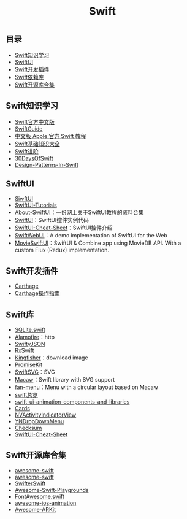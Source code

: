 <h1 align="center">Swift<h1>

## 目录

* [Swift知识学习](#Swift知识学习)
* [SwiftUI](#SwiftUI)
* [Swift开发插件](#Swift开发插件)
* [Swift依赖库](#Swift依赖库)
* [Swift开源库合集](#Swift开源库合集)

## Swift知识学习

* [Swift官方中文版](https://swiftgg.gitbook.io/swift/)
* [SwiftGuide](https://github.com/ipader/SwiftGuide)
* [中文版 Apple 官方 Swift 教程](https://github.com/SwiftGGTeam/the-swift-programming-language-in-chinese)
* [Swift基础知识大全](https://github.com/iOS-Swift-Developers/Swift)
* [Swift进阶](https://github.com/Liaoworking/Advanced-Swift)
* [30DaysOfSwift](https://github.com/allenwong/30DaysofSwift)
* [Design-Patterns-In-Swift](https://github.com/ochococo/Design-Patterns-In-Swift)

##  SwiftUI

* [SiwftUI](https://github.com/ygit/swiftui)
* [SwiftUI-Tutorials](https://github.com/WillieWangWei/SwiftUI-Tutorials)
* [About-SwiftUI](https://github.com/Juanpe/About-SwiftUI)：一份网上关于SwiftUI教程的资料合集
* [SwiftUI](https://github.com/Jinxiansen/SwiftUI)：SwiftUI控件实例代码
* [SwiftUI-Cheat-Sheet](https://github.com/SimpleBoilerplates/SwiftUI-Cheat-Sheet)：SwiftUI控件介绍
* [SwiftWebUI](https://github.com/SwiftWebUI/SwiftWebUI)：A demo implementation of SwiftUI for the Web
* [MovieSwiftUI](https://github.com/Dimillian/MovieSwiftUI)：SwiftUI & Combine app using MovieDB API. With a custom Flux (Redux) implementation.

## Swift开发插件

* [Carthage](https://github.com/Carthage/Carthage)
* [Carthage操作指南](/Swift/Carthage.md)

## Swift库

* [SQLite.swift](https://github.com/stephencelis/SQLite.swift)
* [Alamofire](https://github.com/Alamofire/Alamofire)：http
* [SwiftyJSON](https://github.com/SwiftyJSON/SwiftyJSON)
* [RxSwift](https://github.com/ReactiveX/RxSwift)
* [Kingfisher](https://github.com/onevcat/Kingfisher)：download image
* [PromiseKit](https://github.com/mxcl/PromiseKit)
* [SwiftSVG](https://github.com/mchoe/SwiftSVG)：SVG
* [Macaw](https://github.com/exyte/Macaw)：Swift library with SVG support
* [fan-menu](https://github.com/exyte/fan-menu)：Menu with a circular layout based on Macaw
* [swift总览](https://github.com/topics/swift)
* [swift-ui-animation-components-and-libraries](https://github.com/Ramotion/swift-ui-animation-components-and-libraries)
* [Cards](https://github.com/PaoloCuscela/Cards)
* [NVActivityIndicatorView](https://github.com/ninjaprox/NVActivityIndicatorView)
* [YNDropDownMenu](https://github.com/younatics/YNDropDownMenu)
* [Checksum](https://github.com/rnine/Checksum)
* [SwiftUI-Cheat-Sheet](https://github.com/SimpleBoilerplates/SwiftUI-Cheat-Sheet)

## Swift开源库合集

- [awesome-swift](https://github.com/matteocrippa/awesome-swift)
- [awesome-swift](https://github.com/Wolg/awesome-swift)
- [SwifterSwift](https://github.com/SwifterSwift/SwifterSwift)
- [Awesome-Swift-Playgrounds](https://github.com/uraimo/Awesome-Swift-Playgrounds)
- [FontAwesome.swift](https://github.com/thii/FontAwesome.swift)
- [awesome-ios-animation](https://github.com/ameizi/awesome-ios-animation)
- [Awesome-ARKit](https://github.com/olucurious/Awesome-ARKit)
